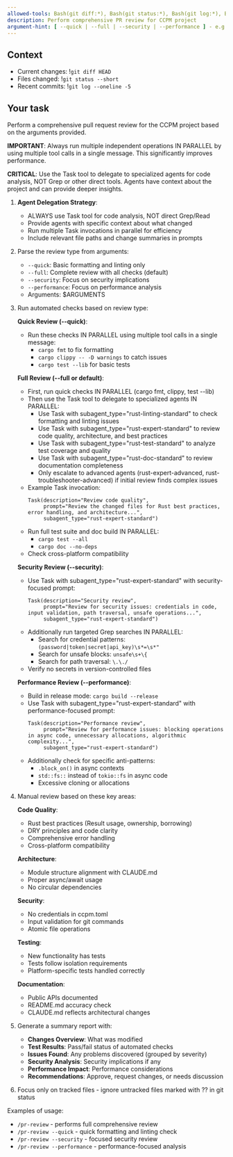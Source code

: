 ```yaml
---
allowed-tools: Bash(git diff:*), Bash(git status:*), Bash(git log:*), Bash(cargo fmt:*), Bash(cargo clippy:*), Bash(cargo test:*), Bash(cargo build:*), Bash(cargo doc:*), Task, Grep, Read, LS
description: Perform comprehensive PR review for CCPM project
argument-hint: [ --quick | --full | --security | --performance ] - e.g., "--quick" for basic checks only
---
```


## Context

- Current changes: !`git diff HEAD`
- Files changed: !`git status --short`
- Recent commits: !`git log --oneline -5`

## Your task

Perform a comprehensive pull request review for the CCPM project based on the arguments provided.

**IMPORTANT**: Always run multiple independent operations IN PARALLEL by using multiple tool calls in a single message. This significantly improves performance.

**CRITICAL**: Use the Task tool to delegate to specialized agents for code analysis, NOT Grep or other direct tools. Agents have context about the project and can provide deeper insights.

1. **Agent Delegation Strategy**:
   - ALWAYS use Task tool for code analysis, NOT direct Grep/Read
   - Provide agents with specific context about what changed
   - Run multiple Task invocations in parallel for efficiency
   - Include relevant file paths and change summaries in prompts

2. Parse the review type from arguments:
   - `--quick`: Basic formatting and linting only
   - `--full`: Complete review with all checks (default)
   - `--security`: Focus on security implications
   - `--performance`: Focus on performance analysis
   - Arguments: $ARGUMENTS

3. Run automated checks based on review type:

   **Quick Review (--quick)**:
   - Run these checks IN PARALLEL using multiple tool calls in a single message:
     * `cargo fmt` to fix formatting
     * `cargo clippy -- -D warnings` to catch issues
     * `cargo test --lib` for basic tests

   **Full Review (--full or default)**:
   - First, run quick checks IN PARALLEL (cargo fmt, clippy, test --lib)
   - Then use the Task tool to delegate to specialized agents IN PARALLEL:
     * Use Task with subagent_type="rust-linting-standard" to check formatting and linting issues
     * Use Task with subagent_type="rust-expert-standard" to review code quality, architecture, and best practices
     * Use Task with subagent_type="rust-test-standard" to analyze test coverage and quality
     * Use Task with subagent_type="rust-doc-standard" to review documentation completeness
     * Only escalate to advanced agents (rust-expert-advanced, rust-troubleshooter-advanced) if initial review finds complex issues
   - Example Task invocation:
     ```
     Task(description="Review code quality", 
          prompt="Review the changed files for Rust best practices, error handling, and architecture...", 
          subagent_type="rust-expert-standard")
     ```
   - Run full test suite and doc build IN PARALLEL:
     * `cargo test --all`
     * `cargo doc --no-deps`
   - Check cross-platform compatibility

   **Security Review (--security)**:
   - Use Task with subagent_type="rust-expert-standard" with security-focused prompt:
     ```
     Task(description="Security review", 
          prompt="Review for security issues: credentials in code, input validation, path traversal, unsafe operations...", 
          subagent_type="rust-expert-standard")
     ```
   - Additionally run targeted Grep searches IN PARALLEL:
     * Search for credential patterns: `(password|token|secret|api_key)\s*=\s*"`
     * Search for unsafe blocks: `unsafe\s+\{`
     * Search for path traversal: `\.\./`
   - Verify no secrets in version-controlled files

   **Performance Review (--performance)**:
   - Build in release mode: `cargo build --release`
   - Use Task with subagent_type="rust-expert-standard" with performance-focused prompt:
     ```
     Task(description="Performance review",
          prompt="Review for performance issues: blocking operations in async code, unnecessary allocations, algorithmic complexity...",
          subagent_type="rust-expert-standard")
     ```
   - Additionally check for specific anti-patterns:
     * `.block_on()` in async contexts
     * `std::fs::` instead of `tokio::fs` in async code
     * Excessive cloning or allocations

4. Manual review based on these key areas:

   **Code Quality**:
   - Rust best practices (Result usage, ownership, borrowing)
   - DRY principles and code clarity
   - Comprehensive error handling
   - Cross-platform compatibility

   **Architecture**:
   - Module structure alignment with CLAUDE.md
   - Proper async/await usage
   - No circular dependencies

   **Security**:
   - No credentials in ccpm.toml
   - Input validation for git commands
   - Atomic file operations

   **Testing**:
   - New functionality has tests
   - Tests follow isolation requirements
   - Platform-specific tests handled correctly

   **Documentation**:
   - Public APIs documented
   - README.md accuracy check
   - CLAUDE.md reflects architectural changes

5. Generate a summary report with:
   - **Changes Overview**: What was modified
   - **Test Results**: Pass/fail status of automated checks
   - **Issues Found**: Any problems discovered (grouped by severity)
   - **Security Analysis**: Security implications if any
   - **Performance Impact**: Performance considerations
   - **Recommendations**: Approve, request changes, or needs discussion

6. Focus only on tracked files - ignore untracked files marked with ?? in git status

Examples of usage:
- `/pr-review` - performs full comprehensive review
- `/pr-review --quick` - quick formatting and linting check
- `/pr-review --security` - focused security review
- `/pr-review --performance` - performance-focused analysis